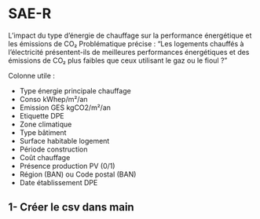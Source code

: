 # SAE-R

L’impact du type d’énergie de chauffage sur la performance énergétique et les émissions de CO₂
Problématique précise :
“Les logements chauffés à l’électricité présentent-ils de meilleures performances énergétiques et des émissions de CO₂ plus faibles que ceux utilisant le gaz ou le fioul ?”

Colonne utile :
- Type énergie principale chauffage
- Conso kWhep/m²/an
- Emission GES kgCO2/m²/an
- Etiquette DPE
- Zone climatique
- Type bâtiment
- Surface habitable logement
- Période construction
- Coût chauffage
- Présence production PV (0/1)
- Région (BAN) ou Code postal (BAN)
- Date établissement DPE

## 1- Créer le csv dans main

